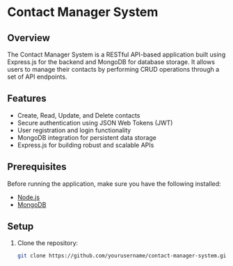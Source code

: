 # Contact Manager System

## Overview

The Contact Manager System is a RESTful API-based application built using Express.js for the backend and MongoDB for database storage. It allows users to manage their contacts by performing CRUD operations through a set of API endpoints.

## Features

- Create, Read, Update, and Delete contacts
- Secure authentication using JSON Web Tokens (JWT)
- User registration and login functionality
- MongoDB integration for persistent data storage
- Express.js for building robust and scalable APIs

## Prerequisites

Before running the application, make sure you have the following installed:

- [Node.js](https://nodejs.org/)
- [MongoDB](https://www.mongodb.com/try/download/community)

## Setup

1. Clone the repository:

   ```bash
   git clone https://github.com/yourusername/contact-manager-system.git
